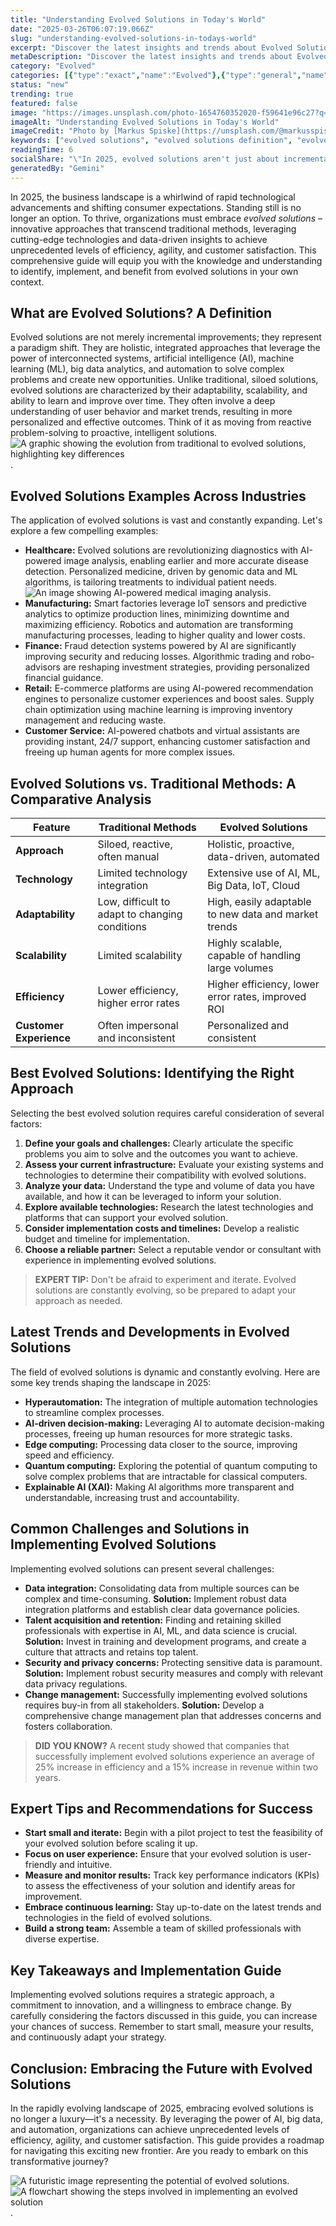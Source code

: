 ```yaml
---
title: "Understanding Evolved Solutions in Today's World"
date: "2025-03-26T06:07:19.066Z"
slug: "understanding-evolved-solutions-in-todays-world"
excerpt: "Discover the latest insights and trends about Evolved Solutions. This comprehensive guide covers everything you need to know about Evolved Solutions in 2025."
metaDescription: "Discover the latest insights and trends about Evolved Solutions. This comprehensive guide covers everything you need to know about Evolved Solutions in 202..."
category: "Evolved"
categories: [{"type":"exact","name":"Evolved"},{"type":"general","name":"Engineering"},{"type":"medium","name":"Robotics"},{"type":"specific","name":"AI Systems"},{"type":"niche","name":"Reinforcement Learning"}]
status: "new"
trending: true
featured: false
image: "https://images.unsplash.com/photo-1654760352020-f59641e96c27?q=85&w=1200&fit=max&fm=webp&auto=compress"
imageAlt: "Understanding Evolved Solutions in Today's World"
imageCredit: "Photo by [Markus Spiske](https://unsplash.com/@markusspiske) on Unsplash"
keywords: ["evolved solutions", "evolved solutions definition", "evolved solutions examples", "best evolved solutions", "evolved solutions in business", "evolved solutions for [industry]", "evolved solutions software", "evolved solutions consulting", "what are evolved solutions", "evolved solutions vs traditional methods"]
readingTime: 6
socialShare: "\"In 2025, evolved solutions aren't just about incremental improvements; they're a complete paradigm shift, transforming how businesses operate and compete.\""
generatedBy: "Gemini"
---
```




In 2025, the business landscape is a whirlwind of rapid technological advancements and shifting consumer expectations.  Standing still is no longer an option. To thrive, organizations must embrace *evolved solutions* – innovative approaches that transcend traditional methods, leveraging cutting-edge technologies and data-driven insights to achieve unprecedented levels of efficiency, agility, and customer satisfaction.  This comprehensive guide will equip you with the knowledge and understanding to identify, implement, and benefit from evolved solutions in your own context.

## What are Evolved Solutions? A Definition

Evolved solutions are not merely incremental improvements; they represent a paradigm shift. They are holistic, integrated approaches that leverage the power of interconnected systems, artificial intelligence (AI), machine learning (ML), big data analytics, and automation to solve complex problems and create new opportunities.  Unlike traditional, siloed solutions, evolved solutions are characterized by their adaptability, scalability, and ability to learn and improve over time.  They often involve a deep understanding of user behavior and market trends, resulting in more personalized and effective outcomes.  Think of it as moving from reactive problem-solving to proactive, intelligent solutions. ![A graphic showing the evolution from traditional to evolved solutions, highlighting key differences](https://images.unsplash.com/photo-1589568482418-998c3cb2430a?q=85&w=1200&fit=max&fm=webp&auto=compress).

## Evolved Solutions Examples Across Industries

The application of evolved solutions is vast and constantly expanding. Let's explore a few compelling examples:

* **Healthcare:**  Evolved solutions are revolutionizing diagnostics with AI-powered image analysis, enabling earlier and more accurate disease detection.  Personalized medicine, driven by genomic data and ML algorithms, is tailoring treatments to individual patient needs.  ![An image showing AI-powered medical imaging analysis](https://images.unsplash.com/photo-1641743637836-2f1122de0e0b?q=85&w=1200&fit=max&fm=webp&auto=compress).
* **Manufacturing:** Smart factories leverage IoT sensors and predictive analytics to optimize production lines, minimizing downtime and maximizing efficiency.  Robotics and automation are transforming manufacturing processes, leading to higher quality and lower costs.
* **Finance:**  Fraud detection systems powered by AI are significantly improving security and reducing losses.  Algorithmic trading and robo-advisors are reshaping investment strategies, providing personalized financial guidance.
* **Retail:**  E-commerce platforms are using AI-powered recommendation engines to personalize customer experiences and boost sales.  Supply chain optimization using machine learning is improving inventory management and reducing waste.
* **Customer Service:** AI-powered chatbots and virtual assistants are providing instant, 24/7 support, enhancing customer satisfaction and freeing up human agents for more complex issues.

## Evolved Solutions vs. Traditional Methods: A Comparative Analysis

| Feature          | Traditional Methods                               | Evolved Solutions                                     |
|-----------------|----------------------------------------------------|-------------------------------------------------------|
| **Approach**     | Siloed, reactive, often manual                  | Holistic, proactive, data-driven, automated           |
| **Technology**   | Limited technology integration                    | Extensive use of AI, ML, Big Data, IoT, Cloud       |
| **Adaptability** | Low, difficult to adapt to changing conditions    | High, easily adaptable to new data and market trends |
| **Scalability**  | Limited scalability                               | Highly scalable, capable of handling large volumes    |
| **Efficiency**   | Lower efficiency, higher error rates             | Higher efficiency, lower error rates, improved ROI   |
| **Customer Experience** | Often impersonal and inconsistent                | Personalized and consistent                         |

##  Best Evolved Solutions: Identifying the Right Approach

Selecting the best evolved solution requires careful consideration of several factors:

1. **Define your goals and challenges:** Clearly articulate the specific problems you aim to solve and the outcomes you want to achieve.
2. **Assess your current infrastructure:** Evaluate your existing systems and technologies to determine their compatibility with evolved solutions.
3. **Analyze your data:**  Understand the type and volume of data you have available, and how it can be leveraged to inform your solution.
4. **Explore available technologies:**  Research the latest technologies and platforms that can support your evolved solution.
5. **Consider implementation costs and timelines:** Develop a realistic budget and timeline for implementation.
6. **Choose a reliable partner:** Select a reputable vendor or consultant with experience in implementing evolved solutions.

> **EXPERT TIP:**  Don't be afraid to experiment and iterate.  Evolved solutions are constantly evolving, so be prepared to adapt your approach as needed.

## Latest Trends and Developments in Evolved Solutions

The field of evolved solutions is dynamic and constantly evolving.  Here are some key trends shaping the landscape in 2025:

* **Hyperautomation:**  The integration of multiple automation technologies to streamline complex processes.
* **AI-driven decision-making:**  Leveraging AI to automate decision-making processes, freeing up human resources for more strategic tasks.
* **Edge computing:**  Processing data closer to the source, improving speed and efficiency.
* **Quantum computing:**  Exploring the potential of quantum computing to solve complex problems that are intractable for classical computers.
* **Explainable AI (XAI):**  Making AI algorithms more transparent and understandable, increasing trust and accountability.

## Common Challenges and Solutions in Implementing Evolved Solutions

Implementing evolved solutions can present several challenges:

* **Data integration:**  Consolidating data from multiple sources can be complex and time-consuming.  **Solution:** Implement robust data integration platforms and establish clear data governance policies.
* **Talent acquisition and retention:**  Finding and retaining skilled professionals with expertise in AI, ML, and data science is crucial.  **Solution:** Invest in training and development programs, and create a culture that attracts and retains top talent.
* **Security and privacy concerns:**  Protecting sensitive data is paramount.  **Solution:** Implement robust security measures and comply with relevant data privacy regulations.
* **Change management:**  Successfully implementing evolved solutions requires buy-in from all stakeholders.  **Solution:**  Develop a comprehensive change management plan that addresses concerns and fosters collaboration.

> **DID YOU KNOW?**  A recent study showed that companies that successfully implement evolved solutions experience an average of 25% increase in efficiency and a 15% increase in revenue within two years.

## Expert Tips and Recommendations for Success

* **Start small and iterate:** Begin with a pilot project to test the feasibility of your evolved solution before scaling it up.
* **Focus on user experience:**  Ensure that your evolved solution is user-friendly and intuitive.
* **Measure and monitor results:**  Track key performance indicators (KPIs) to assess the effectiveness of your solution and identify areas for improvement.
* **Embrace continuous learning:**  Stay up-to-date on the latest trends and technologies in the field of evolved solutions.
* **Build a strong team:**  Assemble a team of skilled professionals with diverse expertise.

## Key Takeaways and Implementation Guide

Implementing evolved solutions requires a strategic approach, a commitment to innovation, and a willingness to embrace change. By carefully considering the factors discussed in this guide, you can increase your chances of success.  Remember to start small, measure your results, and continuously adapt your strategy.

## Conclusion: Embracing the Future with Evolved Solutions

In the rapidly evolving landscape of 2025, embracing evolved solutions is no longer a luxury—it's a necessity.  By leveraging the power of AI, big data, and automation, organizations can achieve unprecedented levels of efficiency, agility, and customer satisfaction.  This guide provides a roadmap for navigating this exciting new frontier.  Are you ready to embark on this transformative journey?

![A futuristic image representing the potential of evolved solutions](https://images.unsplash.com/photo-1605810230434-7631ac76ec81?q=85&w=1200&fit=max&fm=webp&auto=compress).
![A flowchart showing the steps involved in implementing an evolved solution](https://images.unsplash.com/photo-1633613286848-e6f43bbafb8d?q=85&w=1200&fit=max&fm=webp&auto=compress).


